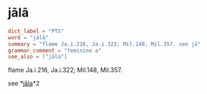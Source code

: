 # jālā

``` toml
dict_label = "PTS"
word = "jālā"
summary = "flame Ja.i.216, Ja.i.322; Mil.148, Mil.357. see jā"
grammar_comment = "feminine a"
see_also = ["jāla"]
```

flame Ja.i.216, Ja.i.322; Mil.148, Mil.357.

see *[jāla](jāla.md)*2

